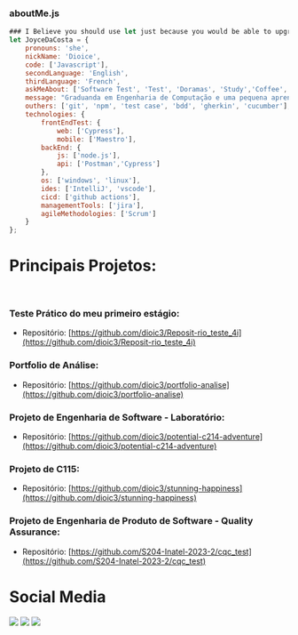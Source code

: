 ### aboutMe.js

```javascript
### I Believe you should use let just because you would be able to upgrade yourself, const won't allow you to upgrade yourself .. 😍
let JoyceDaCosta = {
    pronouns: 'she',
    nickName: 'Dioice',
    code: ['Javascript'],
    secondLanguage: 'English',
    thirdLanguage: 'French',
    askMeAbout: ['Software Test', 'Test', 'Doramas', 'Study','Coffee','Inatel'],
    message: "Graduanda em Engenharia de Computação e uma pequena aprendiz na área de Qualidade de Software como Quality Assurance Junior no Gringo."
    outhers: ['git', 'npm', 'test case', 'bdd', 'gherkin', 'cucumber'],
    technologies: {
        frontEndTest: {
            web: ['Cypress'],
            mobile: ['Maestro'],
        backEnd: {
            js: ['node.js'],
            api: ['Postman','Cypress']
        },
        os: ['windows', 'linux'],
        ides: ['IntelliJ', 'vscode'],
        cicd: ['github actions'],
        managementTools: ['jira'],
        agileMethodologies: ['Scrum']
    }
};
```
  
# **Principais Projetos:**
<br>

### Teste Prático do meu primeiro estágio:
- Repositório: [https://github.com/dioic3/Reposit-rio_teste_4i](https://github.com/dioic3/Reposit-rio_teste_4i)
### Portfolio de Análise: 
- Repositório: [https://github.com/dioic3/portfolio-analise](https://github.com/dioic3/portfolio-analise)
### Projeto de Engenharia de Software - Laboratório: 
- Repositório: [https://github.com/dioic3/potential-c214-adventure](https://github.com/dioic3/potential-c214-adventure)
### Projeto de C115: 
- Repositório: [https://github.com/dioic3/stunning-happiness](https://github.com/dioic3/stunning-happiness)
### Projeto de Engenharia de Produto de Software - Quality Assurance:
- Repositório: [https://github.com/S204-Inatel-2023-2/cqc_test](https://github.com/S204-Inatel-2023-2/cqc_test)

# **Social Media**
<div> 
  <a href="https://www.instagram.com/diioice/" target="_blank"><img src="https://img.shields.io/badge/-Instagram-%23E4405F?style=for-the-badge&logo=instagram&logoColor=white" target="_blank"></a>
 	<a href="https://www.twitch.tv/euquerocomida" target="_blank"><img src="https://img.shields.io/badge/Twitch-9146FF?style=for-the-badge&logo=twitch&logoColor=white" target="_blank"></a>
  <a href="https://www.linkedin.com/in/joyce-dacosta/" target="_blank"><img src="https://img.shields.io/badge/-LinkedIn-%230077B5?style=for-the-badge&logo=linkedin&logoColor=white" target="_blank"></a>  
</div>

<br>
